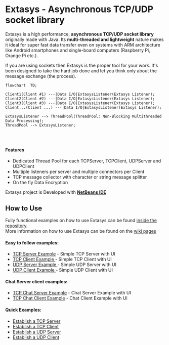 Extasys - Asynchronous TCP/UDP socket library
=======

Extasys is a high performance, **asynchronous TCP/UDP socket library** originally made with Java. Its **multi-threaded and lightweight** nature makes it ideal for super fast data transfer even on systems with ARM architecture like Android smartphones and single-board computers (Raspberry Pi, Orange Pi etc.).

If you are using sockets then Extasys is the proper tool for your work. It's been designed to take the hard job done and let you think only about the message exchange (the process).


```mermaid
flowchart  TD;

Client1(Client #1) ---|Data I/O|ExtasysListener(Extasys Listener);
Client2(Client #2) ---|Data I/O|ExtasysListener(Extasys Listener);
Client3(Client #3) ---|Data I/O|ExtasysListener(Extasys Listener);
Client...(Client ...) ---|Data I/O|ExtasysListener(Extasys Listener);

ExtasysListener --> ThreadPool(ThreadPool: Non-Blocking Multithreaded Data Processing);
ThreadPool --> ExtasysListener;




```

#### Features
* Dedicated Thread Pool for each TCPServer, TCPClient, UDPServer and UDPClient
* Multiple listeners per server and multiple connectors per Client
* TCP message collector with character or string message splitter
* On the fly Data Encryption

Extasys project is Developed with <a href="https://netbeans.apache.org/"><b>NetBeans IDE</b><a>

## How to Use

Fully functional examples on how to use Extasys can be found [inside the repository](https://github.com/nsiatras/extasys/tree/master/Extasys%20for%20Java%20Examples).<br>
More information on how to use Extasys can be found on the [wiki pages](https://github.com/nsiatras/extasys/wiki)
 
 #### Easy to follow examples:
 * [TCP Server Example](https://github.com/nsiatras/extasys/tree/master/Extasys%20for%20Java%20Examples/Extasys.Examples.TCPServer) - Simple TCP Server with UI
 * [TCP Client Example ](https://github.com/nsiatras/extasys/tree/master/Extasys%20for%20Java%20Examples/Extasys.Examples.TCPClient) - Simple TCP Client with UI
 * [UDP Server Example ](https://github.com/nsiatras/extasys/tree/master/Extasys%20for%20Java%20Examples/Extasys.Examples.UDPServer) - Simple UDP Server with UI
 * [UDP Client Example ](https://github.com/nsiatras/extasys/tree/master/Extasys%20for%20Java%20Examples/Extasys.Examples.UDPClient) - Simple UDP Client with UI
 
 #### Chat Server client examples:
 * [TCP Chat Server Example](https://github.com/nsiatras/extasys/tree/master/Extasys%20for%20Java%20Examples/Extasys.Examples.TCPChatServer) - Chat Server Example with UI
* [TCP Chat Client Example](https://github.com/nsiatras/extasys/tree/master/Extasys%20for%20Java%20Examples/Extasys.Examples.TCPChatClient) - Chat Client Example with UI


#### Quick Examples:
* [Establish a TCP Server](https://github.com/nsiatras/extasys/wiki/Establish-a-TCP-Server)
* [Establish a TCP Client](https://github.com/nsiatras/extasys/wiki/Establish-a-TCP-Client)
* [Establish a UDP Server](https://github.com/nsiatras/extasys/wiki/Establish-a-UDP-Server)
* [Establish a UDP Client](https://github.com/nsiatras/extasys/wiki/Establish-a-UDP-Client)
